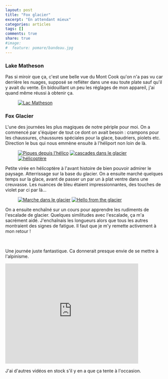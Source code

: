```yaml
---
layout: post
title: "Fox glacier"
excerpt: "En attendant mieux"
categories: articles
tags: []
comments: true
share: true
#image:
#  feature: pomare/bandeau.jpg
---
```


### Lake Matheson

Pas si miroir que ça, c'est une belle vue du Mont Cook qu'on n'a pas vu car derrière les nuages, supposé se refléter dans une eau toute plate sauf qu'il y avait du vente. En bidouillant un peu les réglages de mon appareil, j'ai quand même réussi à obtenir ça.

<figure>
	<a href="{{site.url}}/images/glacier/lac.jpg"><img src="{{site.url}}/images/glacier/lac.jpg" alt="Lac Matheson"></a>
</figure>

### Fox Glacier

L'une des journées les plus magiques de notre périple pour moi.
On a commencé par s'équiper de tout ce dont on avait besoin : crampons pour les chaussures, chaussures spéciales pour la glace, baudriers, piolets etc. Direction le bus qui nous emmène ensuite à l'héliport non loin de là.

<figure class="half">
	<a href="{{site.url}}/images/glacier/spikes.jpg"><img src="{{site.url}}/images/glacier/spikes.jpg" alt="Piques depuis l'hélico"></a>
	<a href="{{site.url}}/images/glacier/cascade.jpg"><img src="{{site.url}}/images/glacier/cascade.jpg" alt="cascades dans le glacier"></a>
	<a href="{{site.url}}/images/glacier/helico.jpg"><img src="{{site.url}}/images/glacier/helico.jpg" alt="hélicoptère"></a>
	<a href="{{site.url}}/images/glacier/fox_glacier_0001.jpg"><img src="{{site.url}}/images/glacier/fox_glacier_0001.jpg" alt=""></a>
</figure>

Petite virée en hélicoptère à l'avant histoire de bien pouvoir admirer le paysage. Atterrissage sur la base du glacier. On a ensuite marché quelques temps sur la glace, avant de passer un par un à plat ventre dans une creuvasse.
Les nuances de bleu étaient impressionnantes, des touches de violet par ci par là...

<figure class="half">
	<a href="{{site.url}}/images/glacier/marche.jpg"><img src="{{site.url}}/images/glacier/marche.jpg" alt="Marche dans le glacier"></a>
	<a href="{{site.url}}/images/glacier/hello.jpg"><img src="{{site.url}}/images/glacier/hello.jpg" alt="Hello from the glacier"></a>
</figure>

On a ensuite enchaîné sur un cours pour apprendre les rudiments de l'escalade de glacier. Quelques similitudes avec l'escalade, ça m'a sacrément aidé. J'enchaînais les longueurs alors que tous les autres montraient des signes de fatigue. Il faut que je m'y remette activement à mon retour !

<figure class="half">
	<a href="{{site.url}}/images/glacier/fox_glacier_0007.jpg"><img src="{{site.url}}/images/glacier/fox_glacier_0007.jpg" alt=""></a>
	<a href="{{site.url}}/images/glacier/fox_glacier_0018.jpg"><img src="{{site.url}}/images/glacier/fox_glacier_0018.jpg" alt=""></a>
	<a href="{{site.url}}/images/glacier/fox_glacier_0026.jpg"><img src="{{site.url}}/images/glacier/fox_glacier_0026.jpg" alt=""></a>
	<a href="{{site.url}}/images/glacier/fox_glacier_0035.jpg"><img src="{{site.url}}/images/glacier/fox_glacier_0035.jpg" alt=""></a>
</figure>

Une journée juste fantastique. Ca donnerait presque envie de se mettre à l'alpinisme.

<iframe width="420" height="315" src="https://www.youtube.com/embed/CsoFx-vWavw" frameborder="0" allowfullscreen></iframe>

J'ai d'autres vidéos en stock s'il y en a que ça tente à l'occasion.